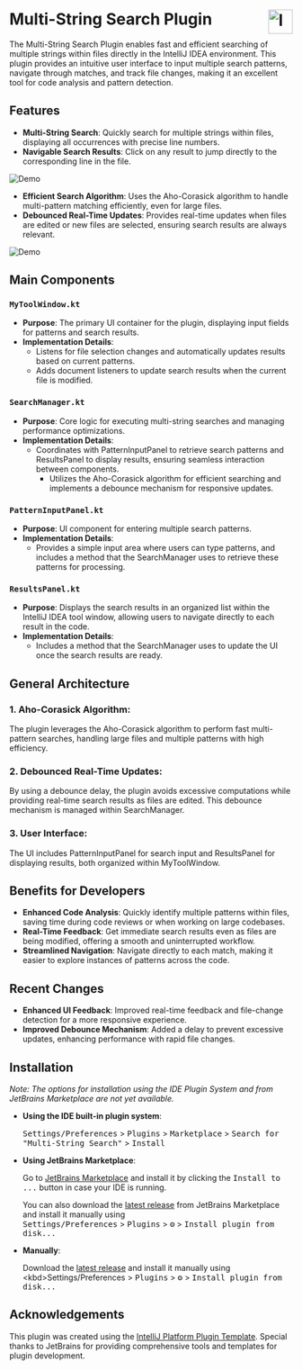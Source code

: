 # <img src="src/main/resources/META-INF/pluginIcon.svg" alt="Icon" align="right" style="height: 43px;"> Multi-String Search Plugin

The Multi-String Search Plugin enables fast and efficient searching of multiple strings within files directly in the IntelliJ IDEA environment. This plugin provides an intuitive user interface to input multiple search patterns, navigate through matches, and track file changes, making it an excellent tool for code analysis and pattern detection.

## Features

- **Multi-String Search**: Quickly search for multiple strings within files, displaying all occurrences with precise line numbers.
- **Navigable Search Results**: Click on any result to jump directly to the corresponding line in the file.

![Demo](./src/data/Multi-String%20Search%20and%20Navigation.gif)

- **Efficient Search Algorithm**: Uses the Aho-Corasick algorithm to handle multi-pattern matching efficiently, even for large files.
- **Debounced Real-Time Updates**: Provides real-time updates when files are edited or new files are selected, ensuring search results are always relevant.

![Demo](./src/data/Live%20Updates%20on%20File%20Change.gif)

## Main Components

### `MyToolWindow.kt`

- **Purpose**: The primary UI container for the plugin, displaying input fields for patterns and search results.
- **Implementation Details**:
  - Listens for file selection changes and automatically updates results based on current patterns.
  - Adds document listeners to update search results when the current file is modified.

### `SearchManager.kt`

- **Purpose**: Core logic for executing multi-string searches and managing performance optimizations.
- **Implementation Details**:
  - Coordinates with PatternInputPanel to retrieve search patterns and ResultsPanel to display results, ensuring seamless interaction between components.
    - Utilizes the Aho-Corasick algorithm for efficient searching and implements a debounce mechanism for responsive updates.

### `PatternInputPanel.kt`

- **Purpose**: UI component for entering multiple search patterns.
- **Implementation Details**:
  - Provides a simple input area where users can type patterns, and includes a method that the SearchManager uses to retrieve these patterns for processing.

### `ResultsPanel.kt`

- **Purpose**: Displays the search results in an organized list within the IntelliJ IDEA tool window, allowing users to navigate directly to each result in the code.
- **Implementation Details**:
  - Includes a method that the SearchManager uses to update the UI once the search results are ready.

## General Architecture

### 1. **Aho-Corasick Algorithm**:
The plugin leverages the Aho-Corasick algorithm to perform fast multi-pattern searches, handling large files and multiple patterns with high efficiency.

### 2. **Debounced Real-Time Updates**:
By using a debounce delay, the plugin avoids excessive computations while providing real-time search results as files are edited. This debounce mechanism is managed within SearchManager.

### 3. **User Interface**:
The UI includes PatternInputPanel for search input and ResultsPanel for displaying results, both organized within MyToolWindow.

## Benefits for Developers

- **Enhanced Code Analysis**: Quickly identify multiple patterns within files, saving time during code reviews or when working on large codebases.
- **Real-Time Feedback**: Get immediate search results even as files are being modified, offering a smooth and uninterrupted workflow.
- **Streamlined Navigation**: Navigate directly to each match, making it easier to explore instances of patterns across the code.

## Recent Changes

- **Enhanced UI Feedback**: Improved real-time feedback and file-change detection for a more responsive experience.
- **Improved Debounce Mechanism**: Added a delay to prevent excessive updates, enhancing performance with rapid file changes.

## Installation

*Note: The options for installation using the IDE Plugin System and from JetBrains Marketplace are not yet available.*

- **Using the IDE built-in plugin system**:

  <kbd>Settings/Preferences</kbd> > <kbd>Plugins</kbd> > <kbd>Marketplace</kbd> > <kbd>Search for "Multi-String Search"</kbd> > <kbd>Install</kbd>

- **Using JetBrains Marketplace**:

  Go to [JetBrains Marketplace](https://plugins.jetbrains.com/plugin/MARKETPLACE_ID) and install it by clicking the <kbd>Install to ...</kbd> button in case your IDE is running.

  You can also download the [latest release](https://plugins.jetbrains.com/plugin/MARKETPLACE_ID/versions) from JetBrains Marketplace and install it manually using  
  <kbd>Settings/Preferences</kbd> > <kbd>Plugins</kbd> > <kbd>⚙️</kbd> > <kbd>Install plugin from disk...</kbd>

- **Manually**:

  Download the [latest release]([https://github.com/Alain-David-001/Multi-String-Search/releases/latest](https://github.com/joseserize0222/Multi-String-Search/releases/tag/0.0.1)) and install it manually using  
  <kbd>Settings/Preferences</kbd> > <kbd>Plugins</kbd> > <kbd>⚙️</kbd> > <kbd>Install plugin from disk...</kbd>

## Acknowledgements

This plugin was created using the [IntelliJ Platform Plugin Template](https://github.com/JetBrains/intellij-platform-plugin-template). Special thanks to JetBrains for providing comprehensive tools and templates for plugin development.
